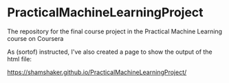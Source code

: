 # PracticalMachineLearningProject
The repository for the final course project in the Practical Machine Learning course on Coursera

As (sortof) instructed, I've also created a page to show the output of the html file:

https://shamshaker.github.io/PracticalMachineLearningProject/
